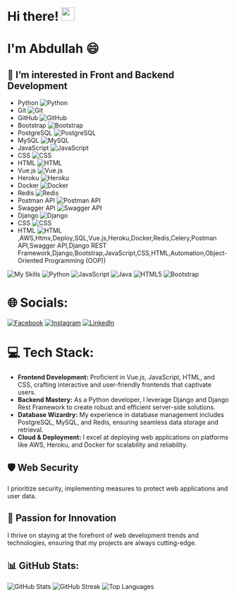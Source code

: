 # Hi there! <img src="https://raw.githubusercontent.com/iampavangandhi/iampavangandhi/master/gifs/Hi.gif" width="30px"> 

# I'm Abdullah 😄

## 👀 I’m interested in Front and Backend Development



- Python ![Python](https://img.shields.io/badge/Python-3670A0?style=flat-square&logo=python&logoColor=ffdd54)
- Git ![Git](https://img.shields.io/badge/Git-F05032?style=flat-square&logo=git&logoColor=white)
- GitHub ![GitHub](https://img.shields.io/badge/GitHub-181717?style=flat-square&logo=github&logoColor=white)
- Bootstrap ![Bootstrap](https://img.shields.io/badge/Bootstrap-563D7C?style=flat-square&logo=bootstrap&logoColor=white)
- PostgreSQL ![PostgreSQL](https://img.shields.io/badge/PostgreSQL-336791?style=flat-square&logo=postgresql&logoColor=white)
- MySQL ![MySQL](https://img.shields.io/badge/MySQL-4479A1?style=flat-square&logo=mysql&logoColor=white)
- JavaScript ![JavaScript](https://img.shields.io/badge/JavaScript-F7DF1E?style=flat-square&logo=javascript&logoColor=black)
- CSS ![CSS](https://img.shields.io/badge/CSS3-1572B6?style=flat-square&logo=css3&logoColor=white)
- HTML ![HTML](https://img.shields.io/badge/HTML5-E34F26?style=flat-square&logo=html5&logoColor=white)
- Vue.js ![Vue.js](https://img.shields.io/badge/Vue.js-4FC08D?style=flat-square&logo=vue.js&logoColor=white)
- Heroku ![Heroku](https://img.shields.io/badge/Heroku-430098?style=flat-square&logo=heroku&logoColor=white)
- Docker ![Docker](https://img.shields.io/badge/Docker-2496ED?style=flat-square&logo=docker&logoColor=white)
- Redis ![Redis](https://img.shields.io/badge/Redis-DC382D?style=flat-square&logo=redis&logoColor=white)
- Postman API ![Postman API](https://img.shields.io/badge/Postman%20API-FF6C37?style=flat-square&logo=postman&logoColor=white)
- Swagger API ![Swagger API](https://img.shields.io/badge/Swagger%20API-85EA2D?style=flat-square&logo=swagger&logoColor=black)
- Django ![Django](https://img.shields.io/badge/Django-092E20?style=flat-square&logo=django&logoColor=white)
- CSS ![CSS](https://img.shields.io/badge/CSS3-1572B6?style=flat-square&logo=css3&logoColor=white)
- HTML ![HTML](https://img.shields.io/badge/HTML5-E34F26?style=flat-square&logo=html5&logoColor=white),AWS,Htmx,Deploy,SQL,Vue.js,Heroku,Docker,Redis,Celery,Postman API,Swagger API,Django REST Framework,Django,Bootstrap,JavaScript,CSS,HTML,Automation,Object-Oriented Programming (OOP))

![My Skills](https://img.shields.io/badge/css3-%231572B6.svg?style=plastic&logo=css3&logoColor=white) ![Python](https://img.shields.io/badge/python-3670A0?style=plastic&logo=python&logoColor=ffdd54) ![JavaScript](https://img.shields.io/badge/javascript-%23323330.svg?style=plastic&logo=javascript&logoColor=%23F7DF1E) ![Java](https://img.shields.io/badge/java-%23ED8B00.svg?style=plastic&logo=java&logoColor=white) ![HTML5](https://img.shields.io/badge/html5-%23E34F26.svg?style=plastic&logo=html5&logoColor=white) ![Bootstrap](https://img.shields.io/badge/bootstrap-%23563D7C.svg?style=plastic&logo=bootstrap&logoColor=white) 

# 🌐 Socials:
[![Facebook](https://img.shields.io/badge/Facebook-%231877F2.svg?logo=Facebook&logoColor=white)](https://facebook.com/https://www.facebook.com/profile.php?id=100007615024761/) [![Instagram](https://img.shields.io/badge/Instagram-%23E4405F.svg?logo=Instagram&logoColor=white)](https://instagram.com/https://www.instagram.com/abdullahbakir/) [![LinkedIn](https://img.shields.io/badge/LinkedIn-%230077B5.svg?logo=linkedin&logoColor=white)](https://linkedin.com/in/https://www.linkedin.com/in/abdullah-bakir-809065273/) 

# 💻 Tech Stack:
- **Frontend Development:** Proficient in Vue.js, JavaScript, HTML, and CSS, crafting interactive and user-friendly frontends that captivate users.
- **Backend Mastery:** As a Python developer, I leverage Django and Django Rest Framework to create robust and efficient server-side solutions.
- **Database Wizardry:** My experience in database management includes PostgreSQL, MySQL, and Redis, ensuring seamless data storage and retrieval.
- **Cloud & Deployment:** I excel at deploying web applications on platforms like AWS, Heroku, and Docker for scalability and reliability.

## 🛡️ Web Security
I prioritize security, implementing measures to protect web applications and user data.

## 🌟 Passion for Innovation
I thrive on staying at the forefront of web development trends and technologies, ensuring that my projects are always cutting-edge.

## 📊 GitHub Stats:
![GitHub Stats](https://github-readme-stats.vercel.app/api?username=AbdullahBakir97&theme=dark&hide_border=true&include_all_commits=false&count_private=false)
![GitHub Streak](https://github-readme-streak-stats.herokuapp.com/?user=AbdullahBakir97&theme=dark&hide_border=true)
![Top Languages](https://github-readme-stats.vercel.app/api/top-langs/?username=AbdullahBakir97&theme=dark&hide_border=true&include_all_commits=false&count_private=false&layout=compact)